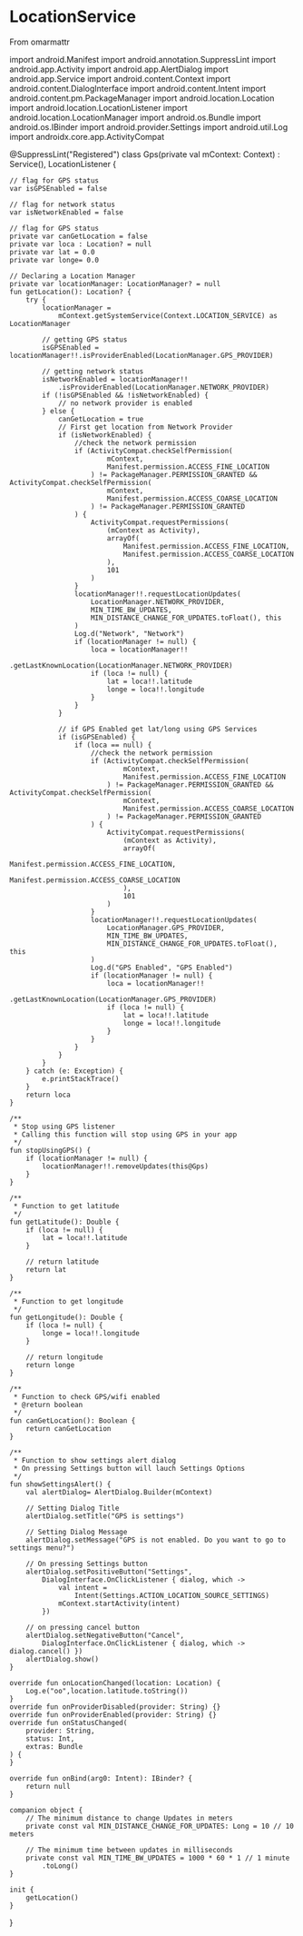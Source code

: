 # LocationService

From <a hraf="https://github.com/omarmattr">omarmattr</a>


import android.Manifest
import android.annotation.SuppressLint
import android.app.Activity
import android.app.AlertDialog
import android.app.Service
import android.content.Context
import android.content.DialogInterface
import android.content.Intent
import android.content.pm.PackageManager
import android.location.Location
import android.location.LocationListener
import android.location.LocationManager
import android.os.Bundle
import android.os.IBinder
import android.provider.Settings
import android.util.Log
import androidx.core.app.ActivityCompat


 @SuppressLint("Registered")
class Gps(private val mContext: Context) : Service(),
    LocationListener {

    // flag for GPS status
    var isGPSEnabled = false

    // flag for network status
    var isNetworkEnabled = false

    // flag for GPS status
    private var canGetLocation = false
    private var loca : Location? = null
    private var lat = 0.0
    private var longe= 0.0

    // Declaring a Location Manager
    private var locationManager: LocationManager? = null
    fun getLocation(): Location? {
        try {
            locationManager =
                mContext.getSystemService(Context.LOCATION_SERVICE) as LocationManager

            // getting GPS status
            isGPSEnabled = locationManager!!.isProviderEnabled(LocationManager.GPS_PROVIDER)

            // getting network status
            isNetworkEnabled = locationManager!!
                .isProviderEnabled(LocationManager.NETWORK_PROVIDER)
            if (!isGPSEnabled && !isNetworkEnabled) {
                // no network provider is enabled
            } else {
                canGetLocation = true
                // First get location from Network Provider
                if (isNetworkEnabled) {
                    //check the network permission
                    if (ActivityCompat.checkSelfPermission(
                            mContext,
                            Manifest.permission.ACCESS_FINE_LOCATION
                        ) != PackageManager.PERMISSION_GRANTED && ActivityCompat.checkSelfPermission(
                            mContext,
                            Manifest.permission.ACCESS_COARSE_LOCATION
                        ) != PackageManager.PERMISSION_GRANTED
                    ) {
                        ActivityCompat.requestPermissions(
                            (mContext as Activity),
                            arrayOf(
                                Manifest.permission.ACCESS_FINE_LOCATION,
                                Manifest.permission.ACCESS_COARSE_LOCATION
                            ),
                            101
                        )
                    }
                    locationManager!!.requestLocationUpdates(
                        LocationManager.NETWORK_PROVIDER,
                        MIN_TIME_BW_UPDATES,
                        MIN_DISTANCE_CHANGE_FOR_UPDATES.toFloat(), this
                    )
                    Log.d("Network", "Network")
                    if (locationManager != null) {
                        loca = locationManager!!
                            .getLastKnownLocation(LocationManager.NETWORK_PROVIDER)
                        if (loca != null) {
                            lat = loca!!.latitude
                            longe = loca!!.longitude
                        }
                    }
                }

                // if GPS Enabled get lat/long using GPS Services
                if (isGPSEnabled) {
                    if (loca == null) {
                        //check the network permission
                        if (ActivityCompat.checkSelfPermission(
                                mContext,
                                Manifest.permission.ACCESS_FINE_LOCATION
                            ) != PackageManager.PERMISSION_GRANTED && ActivityCompat.checkSelfPermission(
                                mContext,
                                Manifest.permission.ACCESS_COARSE_LOCATION
                            ) != PackageManager.PERMISSION_GRANTED
                        ) {
                            ActivityCompat.requestPermissions(
                                (mContext as Activity),
                                arrayOf(
                                    Manifest.permission.ACCESS_FINE_LOCATION,
                                    Manifest.permission.ACCESS_COARSE_LOCATION
                                ),
                                101
                            )
                        }
                        locationManager!!.requestLocationUpdates(
                            LocationManager.GPS_PROVIDER,
                            MIN_TIME_BW_UPDATES,
                            MIN_DISTANCE_CHANGE_FOR_UPDATES.toFloat(), this
                        )
                        Log.d("GPS Enabled", "GPS Enabled")
                        if (locationManager != null) {
                            loca = locationManager!!
                                .getLastKnownLocation(LocationManager.GPS_PROVIDER)
                            if (loca != null) {
                                lat = loca!!.latitude
                                longe = loca!!.longitude
                            }
                        }
                    }
                }
            }
        } catch (e: Exception) {
            e.printStackTrace()
        }
        return loca
    }

    /**
     * Stop using GPS listener
     * Calling this function will stop using GPS in your app
     */
    fun stopUsingGPS() {
        if (locationManager != null) {
            locationManager!!.removeUpdates(this@Gps)
        }
    }

    /**
     * Function to get latitude
     */
    fun getLatitude(): Double {
        if (loca != null) {
            lat = loca!!.latitude
        }

        // return latitude
        return lat
    }

    /**
     * Function to get longitude
     */
    fun getLongitude(): Double {
        if (loca != null) {
            longe = loca!!.longitude
        }

        // return longitude
        return longe
    }

    /**
     * Function to check GPS/wifi enabled
     * @return boolean
     */
    fun canGetLocation(): Boolean {
        return canGetLocation
    }

    /**
     * Function to show settings alert dialog
     * On pressing Settings button will lauch Settings Options
     */
    fun showSettingsAlert() {
        val alertDialog= AlertDialog.Builder(mContext)

        // Setting Dialog Title
        alertDialog.setTitle("GPS is settings")

        // Setting Dialog Message
        alertDialog.setMessage("GPS is not enabled. Do you want to go to settings menu?")

        // On pressing Settings button
        alertDialog.setPositiveButton("Settings",
            DialogInterface.OnClickListener { dialog, which ->
                val intent =
                    Intent(Settings.ACTION_LOCATION_SOURCE_SETTINGS)
                mContext.startActivity(intent)
            })

        // on pressing cancel button
        alertDialog.setNegativeButton("Cancel",
            DialogInterface.OnClickListener { dialog, which -> dialog.cancel() })
        alertDialog.show()
    }

    override fun onLocationChanged(location: Location) {
        Log.e("oo",location.latitude.toString())
    }
    override fun onProviderDisabled(provider: String) {}
    override fun onProviderEnabled(provider: String) {}
    override fun onStatusChanged(
        provider: String,
        status: Int,
        extras: Bundle
    ) {
    }

    override fun onBind(arg0: Intent): IBinder? {
        return null
    }

    companion object {
        // The minimum distance to change Updates in meters
        private const val MIN_DISTANCE_CHANGE_FOR_UPDATES: Long = 10 // 10 meters

        // The minimum time between updates in milliseconds
        private const val MIN_TIME_BW_UPDATES = 1000 * 60 * 1 // 1 minute
            .toLong()
    }

    init {
        getLocation()
    }
}
